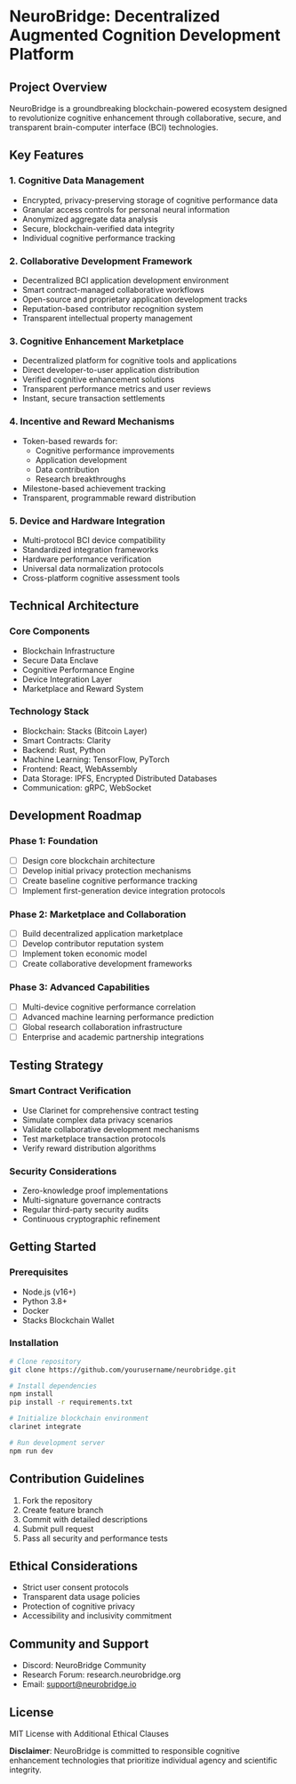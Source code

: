 # NeuroBridge: Decentralized Augmented Cognition Development Platform

## Project Overview

NeuroBridge is a groundbreaking blockchain-powered ecosystem designed to revolutionize cognitive enhancement through collaborative, secure, and transparent brain-computer interface (BCI) technologies.

## Key Features

### 1. Cognitive Data Management
- Encrypted, privacy-preserving storage of cognitive performance data
- Granular access controls for personal neural information
- Anonymized aggregate data analysis
- Secure, blockchain-verified data integrity
- Individual cognitive performance tracking

### 2. Collaborative Development Framework
- Decentralized BCI application development environment
- Smart contract-managed collaborative workflows
- Open-source and proprietary application development tracks
- Reputation-based contributor recognition system
- Transparent intellectual property management

### 3. Cognitive Enhancement Marketplace
- Decentralized platform for cognitive tools and applications
- Direct developer-to-user application distribution
- Verified cognitive enhancement solutions
- Transparent performance metrics and user reviews
- Instant, secure transaction settlements

### 4. Incentive and Reward Mechanisms
- Token-based rewards for:
    - Cognitive performance improvements
    - Application development
    - Data contribution
    - Research breakthroughs
- Milestone-based achievement tracking
- Transparent, programmable reward distribution

### 5. Device and Hardware Integration
- Multi-protocol BCI device compatibility
- Standardized integration frameworks
- Hardware performance verification
- Universal data normalization protocols
- Cross-platform cognitive assessment tools

## Technical Architecture

### Core Components
- Blockchain Infrastructure
- Secure Data Enclave
- Cognitive Performance Engine
- Device Integration Layer
- Marketplace and Reward System

### Technology Stack
- Blockchain: Stacks (Bitcoin Layer)
- Smart Contracts: Clarity
- Backend: Rust, Python
- Machine Learning: TensorFlow, PyTorch
- Frontend: React, WebAssembly
- Data Storage: IPFS, Encrypted Distributed Databases
- Communication: gRPC, WebSocket

## Development Roadmap

### Phase 1: Foundation
- [ ] Design core blockchain architecture
- [ ] Develop initial privacy protection mechanisms
- [ ] Create baseline cognitive performance tracking
- [ ] Implement first-generation device integration protocols

### Phase 2: Marketplace and Collaboration
- [ ] Build decentralized application marketplace
- [ ] Develop contributor reputation system
- [ ] Implement token economic model
- [ ] Create collaborative development frameworks

### Phase 3: Advanced Capabilities
- [ ] Multi-device cognitive performance correlation
- [ ] Advanced machine learning performance prediction
- [ ] Global research collaboration infrastructure
- [ ] Enterprise and academic partnership integrations

## Testing Strategy

### Smart Contract Verification
- Use Clarinet for comprehensive contract testing
- Simulate complex data privacy scenarios
- Validate collaborative development mechanisms
- Test marketplace transaction protocols
- Verify reward distribution algorithms

### Security Considerations
- Zero-knowledge proof implementations
- Multi-signature governance contracts
- Regular third-party security audits
- Continuous cryptographic refinement

## Getting Started

### Prerequisites
- Node.js (v16+)
- Python 3.8+
- Docker
- Stacks Blockchain Wallet

### Installation
```bash
# Clone repository
git clone https://github.com/yourusername/neurobridge.git

# Install dependencies
npm install
pip install -r requirements.txt

# Initialize blockchain environment
clarinet integrate

# Run development server
npm run dev
```

## Contribution Guidelines
1. Fork the repository
2. Create feature branch
3. Commit with detailed descriptions
4. Submit pull request
5. Pass all security and performance tests

## Ethical Considerations
- Strict user consent protocols
- Transparent data usage policies
- Protection of cognitive privacy
- Accessibility and inclusivity commitment

## Community and Support
- Discord: NeuroBridge Community
- Research Forum: research.neurobridge.org
- Email: support@neurobridge.io

## License
MIT License with Additional Ethical Clauses

**Disclaimer**: NeuroBridge is committed to responsible cognitive enhancement technologies that prioritize individual agency and scientific integrity.
